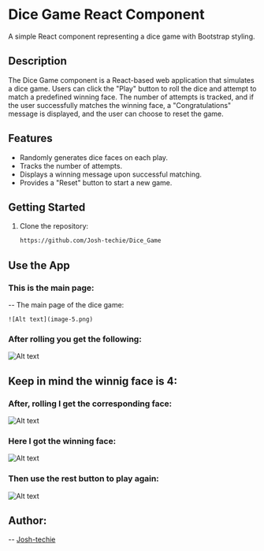 # Dice Game React Component

A simple React component representing a dice game with Bootstrap styling.

## Description

The Dice Game component is a React-based web application that simulates a dice game. Users can click the "Play" button to roll the dice and attempt to match a predefined winning face. The number of attempts is tracked, and if the user successfully matches the winning face, a "Congratulations" message is displayed, and the user can choose to reset the game.

## Features

- Randomly generates dice faces on each play.
- Tracks the number of attempts.
- Displays a winning message upon successful matching.
- Provides a "Reset" button to start a new game.

## Getting Started

1. Clone the repository:

   ```bash
   https://github.com/Josh-techie/Dice_Game
    ```

## Use the  App

### This is the main page:
 -- The main page of the dice game:

 
    ![Alt text](image-5.png)

### After rolling you get the following:
   ![Alt text](image-1.png)

## Keep in mind the winnig face is 4:

### After, rolling I get the corresponding face: 
   ![Alt text](image-2.png)

### Here I got the winning face:
   ![Alt text](image-3.png)

### Then use the rest button to play again:
   ![Alt text](image-4.png)

## Author:
-- [Josh-techie](https://github.com/Josh-techie)

